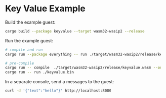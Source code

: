 # Key Value Example

Build the example guest:

```bash
cargo build --package keyvalue --target wasm32-wasip2 --release
```

Run the example guest:

```bash
# compile and run
cargo run --package everything -- run ./target/wasm32-wasip2/release/keyvalue.wasm

# pre-compile
cargo run -- compile  ./target/wasm32-wasip2/release/keyvalue.wasm --output ./keyvalue.bin
cargo run -- run ./keyvalue.bin
```

In a separate console, send a messages to the guest:

```bash
curl -d '{"text":"hello"}' http://localhost:8080
```
